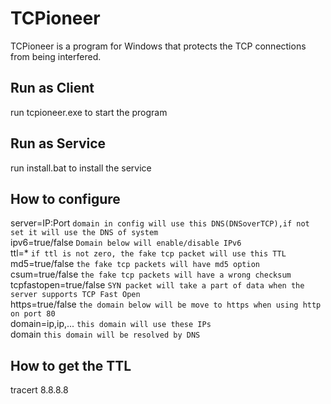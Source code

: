 # TCPioneer
TCPioneer is a program for Windows that protects the TCP connections from being interfered.

## Run as Client
run tcpioneer.exe to start the program
## Run as Service
run install.bat to install the service

## How to configure
  server=IP:Port         `domain in config will use this DNS(DNSoverTCP),if not set it will use the DNS of system`  
  ipv6=true/false        `Domain below will enable/disable IPv6`  
  ttl=*                  `if ttl is not zero, the fake tcp packet will use this TTL`  
  md5=true/false         `the fake tcp packets will have md5 option`  
  csum=true/false        `the fake tcp packets will have a wrong checksum`  
  tcpfastopen=true/false `SYN packet will take a part of data when the server supports TCP Fast Open`  
  https=true/false       `the domain below will be move to https when using http on port 80`  
  domain=ip,ip,...       `this domain will use these IPs`  
  domain                 `this domain will be resolved by DNS`  

## How to get the TTL
tracert 8.8.8.8
